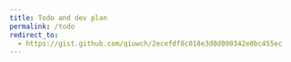 ```yaml
---
title: Todo and dev plan
permalink: /todo
redirect_to:
  - https://gist.github.com/qiuwch/2ecefdf8c018e3d0d000342e0bc455ec
---
```

